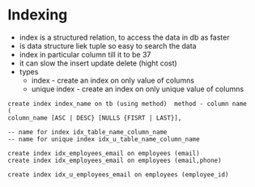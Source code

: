 # Indexing
- index is a structured relation, to access the data in db as faster
- is data structure liek tuple so easy to search the data
- index in particular column till it to be 37
- it can slow the insert update delete (hight cost)
- types
  - index - create an index on only value of columns
  - unique index - create an index on only unique value of columns
```
create index index_name on tb (using method)  method - column name
(
column_name [ASC | DESC} [NULLS {FISRT | LAST}],

-- name for index idx_table_name_column_name
-- name for unique index idx_u_table_name_column_name

create index idx_employees_email on employees (email)
create index idx_employees_email on employees (email,phone)

create index idx_u_employees_email on employees (employee_id)
```
